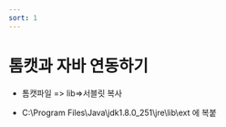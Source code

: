 ```yaml
---
sort: 1
---
```


# 톰캣과 자바 연동하기

-  톰캣파일 => lib=>서블릿 복사

- C:\Program Files\Java\jdk1.8.0_251\jre\lib\ext 에 복붙
